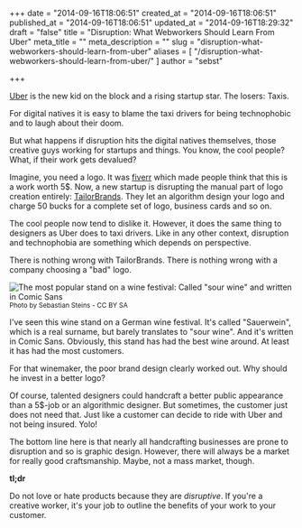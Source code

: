 +++
date = "2014-09-16T18:06:51"
created_at = "2014-09-16T18:06:51"
published_at = "2014-09-16T18:06:51"
updated_at = "2014-09-16T18:29:32"
draft = "false"
title = "Disruption: What Webworkers Should Learn From Uber"
meta_title = ""
meta_description = ""
slug = "disruption-what-webworkers-should-learn-from-uber"
aliases = [ "/disruption-what-webworkers-should-learn-from-uber/" ]
author = "sebst"

+++

[Uber](https://www.uber.com) is the new kid on the block and a rising startup star. The losers: Taxis.

For digital natives it is easy to blame the taxi drivers for being technophobic and to laugh about their doom. 

But what happens if disruption hits the digital natives themselves, those creative guys working for startups and things. You know, the cool people? What, if their work gets devalued?

Imagine, you need a logo. It was [fiverr](https://www.fiverr.com) which made people think that this is a work worth 5$. Now, a new startup is disrupting the manual part of logo creation entirely: [TailorBrands](https://www.tailorbrands.com/). They let an algorithm design your logo and charge 50 bucks for a complete set of logo, business cards and so on.

The cool people now tend to dislike it. However, it does the same thing to designers as Uber does to taxi drivers. Like in any other context, disruption and technophobia are something which depends on perspective.

There is nothing wrong with TailorBrands. There is nothing wrong with a company choosing a "bad" logo.

![The most popular stand on a wine festival: Called "sour wine" and written in Comic Sans](/content/images/2014/Sep/2013-08-22-22-01-07.jpg)
<small>Photo by Sebastian Steins - CC BY SA</small>

I've seen this wine stand on a German wine festival. It's called "Sauerwein", which is a real surname, but barely translates to "sour wine". And it's written in Comic Sans. Obviously, this stand has had the best wine around. At least it has had the most customers.

For that winemaker, the poor brand design clearly worked out. Why should he invest in a better logo? 

Of course, talented designers could handcraft a better public appearance than a 5$-job or an algorithmic designer. But sometimes, the customer just does not need that. Just like a customer can decide to ride with Uber and not being insured. Yolo!

The bottom line here is that nearly all handcrafting businesses are  prone to disruption and so is graphic design. However, there will always be a market for really good craftsmanship. Maybe, not a mass market, though.

**tl;dr** 

Do not love or hate products because they are *disruptive*. If you're a creative worker, it's your job to outline the benefits of your work to your customer. <!--If there is none, search for better customers and send the worse ones to fiverr. Or to TailorBrands.--> 
